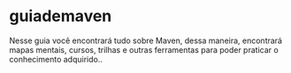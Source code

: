 # guiademaven
Nesse guia você encontrará tudo sobre Maven, dessa maneira, encontrará mapas mentais, cursos, trilhas e outras ferramentas para poder praticar o conhecimento adquirido..
